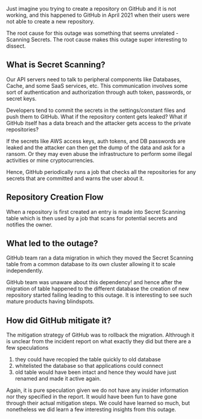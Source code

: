 Just imagine you trying to create a repository on GitHub and it is not working, and this happened to GitHub in April 2021 when their users were not able to create a new repository.

The root cause for this outage was something that seems unrelated - Scanning Secrets. The root cause makes this outage super interesting to dissect.

## What is Secret Scanning?

Our API servers need to talk to peripheral components like Databases, Cache, and some SaaS services, etc. This communication involves some sort of authentication and authorization through auth token, passwords, or secret keys.

Developers tend to commit the secrets in the settings/constant files and push them to GitHub. What if the repository content gets leaked? What if GitHub itself has a data breach and the attacker gets access to the private repositories?

If the secrets like AWS access keys, auth tokens, and DB passwords are leaked and the attacker can then get the dump of the data and ask for a ransom. Or they may even abuse the infrastructure to perform some illegal activities or mine cryptocurrencies.

Hence, GitHub periodically runs a job that checks all the repositories for any secrets that are committed and warns the user about it.

## Repository Creation Flow

When a repository is first created an entry is made into Secret Scanning table which is then used by a job that scans for potential secrets and notifies the owner.

## What led to the outage?

GitHub team ran a data migration in which they moved the Secret Scanning table from a common database to its own cluster allowing it to scale independently.

GitHub team was unaware about this dependency! and hence after the migration of table happened to the different database the creation of new repository started failing leading to this outage. It is interesting to see such mature products having blindspots.

## How did GitHub mitigate it?

The mitigation strategy of GitHub was to rollback the migration. Althrough it is unclear from the incident report on what exactly they did but there are a few speculations

1. they could have recopied the table quickly to old database
2. whitelisted the database so that applications could connect
3. old table would have been intact and hence they would have just renamed and made it active again.

Again, it is pure speculation given we do not have any insider information nor they specified in the report. It would have been fun to have gone through their actual mitigation steps. We could have learned so much, but nonetheless we did learn a few interesting insights from this outage.